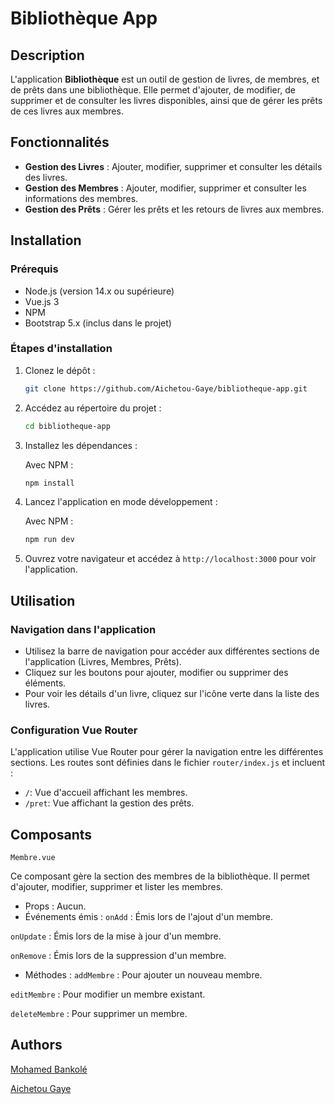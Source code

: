 # Bibliothèque App

## Description
L'application **Bibliothèque** est un outil de gestion de livres, de membres, et de prêts dans une bibliothèque. Elle permet d'ajouter, de modifier, de supprimer et de consulter les livres disponibles, ainsi que de gérer les prêts de ces livres aux membres.

## Fonctionnalités
- **Gestion des Livres** : Ajouter, modifier, supprimer et consulter les détails des livres.
- **Gestion des Membres** : Ajouter, modifier, supprimer et consulter les informations des membres.
- **Gestion des Prêts** : Gérer les prêts et les retours de livres aux membres.

## Installation

### Prérequis
- Node.js (version 14.x ou supérieure)
- Vue.js 3
- NPM 
- Bootstrap 5.x (inclus dans le projet)

### Étapes d'installation

1. Clonez le dépôt :

    ```bash
    git clone https://github.com/Aichetou-Gaye/bibliotheque-app.git
    ```

2. Accédez au répertoire du projet :

    ```bash
    cd bibliotheque-app
    ```

3. Installez les dépendances :

    Avec NPM :

    ```bash
    npm install
    ```

4. Lancez l'application en mode développement :

    Avec NPM :

    ```bash
    npm run dev
    ```

  

5. Ouvrez votre navigateur et accédez à `http://localhost:3000` pour voir l'application.

## Utilisation

### Navigation dans l'application
- Utilisez la barre de navigation pour accéder aux différentes sections de l'application (Livres, Membres, Prêts).
- Cliquez sur les boutons pour ajouter, modifier ou supprimer des éléments.
- Pour voir les détails d'un livre, cliquez sur l'icône verte dans la liste des livres.

### Configuration Vue Router
L'application utilise Vue Router pour gérer la navigation entre les différentes sections. Les routes sont définies dans le fichier `router/index.js` et incluent :
- `/`: Vue d'accueil affichant les membres.
- `/pret`: Vue affichant la gestion des prêts.

## Composants

`Membre.vue`

 Ce composant gère la section des membres de la bibliothèque. Il permet d'ajouter, modifier, supprimer et lister les membres.
- Props : Aucun.
- Événements émis :
`onAdd` : Émis lors de l'ajout d'un membre.

`onUpdate` : Émis lors de la mise à jour d'un membre.

`onRemove` : Émis lors de la suppression d'un membre.
- Méthodes :
`addMembre` : Pour ajouter un nouveau membre.

`editMembre` : Pour modifier un membre existant.

`deleteMembre` : Pour supprimer un membre.


##  Authors
[Mohamed Bankolé](https://github.com/medbankole97/)

[Aichetou Gaye](https://github.com/Aichetou-Gaye/)

